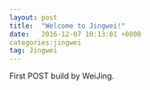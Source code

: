 ```yaml
---
layout: post
title:  "Welcome to Jingwei!"
date:   2016-12-07 10:13:01 +0800
categories:jingwei
tag: Jingwei
---
```




First POST build by WeiJing.

[jekyll]:      http://jekyllrb.com
[jekyll-gh]:   https://github.com/jekyll/jekyll
[jekyll-help]: https://github.com/jekyll/jekyll-help
